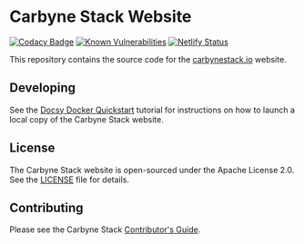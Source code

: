 # Carbyne Stack Website

[![Codacy Badge](https://app.codacy.com/project/badge/Grade/57bafe6065f44e29b74c1423c90561b3)](https://www.codacy.com?utm_source=github.com&amp;utm_medium=referral&amp;utm_content=carbynestack/carbynestack.io&amp;utm_campaign=Badge_Grade)
[![Known Vulnerabilities](https://snyk.io/test/github/carbynestack/carbynestack.io/badge.svg)](https://snyk.io/test/github/carbynestack/carbynestack.io)
[![Netlify Status](https://api.netlify.com/api/v1/badges/33cf522c-00d8-4c3c-81f1-9ee3ecae08db/deploy-status)](https://app.netlify.com/sites/tender-goodall-23496d/deploys)

This repository contains the source code for the [carbynestack.io](https://carbynestack.io) 
website.

## Developing

See the [Docsy Docker Quickstart](https://www.docsy.dev/docs/getting-started/quickstart-docker/) 
tutorial for instructions on how to launch a local copy of the Carbyne Stack 
website.

## License

The Carbyne Stack website is open-sourced under the Apache License 2.0. See the
[LICENSE](LICENSE) file for details.

## Contributing

Please see the Carbyne Stack [Contributor's Guide](https://github.com/carbynestack/carbynestack/blob/master/CONTRIBUTING.md).